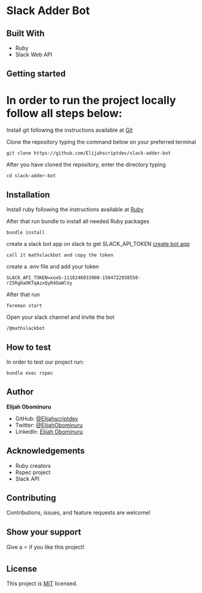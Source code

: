 # Slack Adder Bot

## Built With

- Ruby
- Slack Web API

## Getting started
# In order to run the project locally follow all steps below:
Install git following the instructions available at [Git](https://git-scm.com/downloads)

Clone the repository typing the command below on your preferred terminal

    git clone https://github.com/Elijahscriptdev/slack-adder-bot

After you have cloned the repository, enter the directory typing 
        
    cd slack-adder-bot

## Installation
Install ruby following the instructions available at [Ruby](https://www.ruby-lang.org/en/downloads/)

After that run bundle to install all needed Ruby packages

    bundle install
    
create a slack bot app on slack to get SLACK_API_TOKEN [create bot app](https://www.slack.com/services/new/bot)

    call it mathslackbot and copy the token
    
create a .env file and add your token
    
    SLACK_API_TOKEN=xoxb-1118246033908-1584722938550-r25RgHaOKTqAzxQyR4OaWlVy

After that run

    foreman start
    
Open your slack channel and invite the bot

    /@mathslackbot


## How to test

In order to test our project run:

    bundle exec rspec

## Author

**Elijah Obominuru**

- GitHub: [@Elijahscriptdev](https://github.com/Elijahscriptdev)
- Twitter: [@ElijahObominuru](https://twitter.com/ElijahObominuru)
- LinkedIn: [Elijah Obominuru](https://www.linkedin.com/in/elijah-obominuru/)

## Acknowledgements
- Ruby creators
- Rspec project
- Slack API

##  Contributing

Contributions, issues, and feature requests are welcome!

## Show your support

Give a ⭐️ if you like this project!

## License

This project is [MIT](./LICENSE) licensed.

